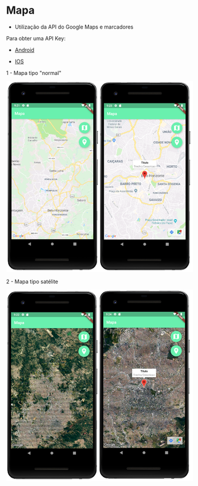 # Mapa

- Utilização da API do Google Maps e marcadores

Para obter uma API Key:

- [Android](https://developers.google.com/maps/documentation/android-sdk/get-api-key)

- [IOS](https://developers.google.com/maps/documentation/ios-sdk/get-api-key)


1 - Mapa tipo "normal"
<p align="center">
  <img src="img1.png">
</p>

2 - Mapa tipo satélite

<p align="center">
  <img src="img2.png">
</p>
